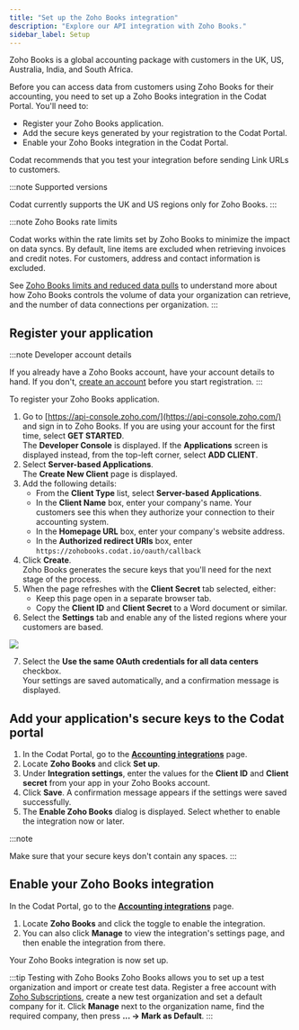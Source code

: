 ```yaml
---
title: "Set up the Zoho Books integration"
description: "Explore our API integration with Zoho Books."
sidebar_label: Setup
---
```


Zoho Books is a global accounting package with customers in the UK, US, Australia, India, and South Africa.

Before you can access data from customers using Zoho Books for their accounting, you need to set up a Zoho Books integration in the Codat Portal. You'll need to:

- Register your Zoho Books application.
- Add the secure keys generated by your registration to the Codat Portal.
- Enable your Zoho Books integration in the Codat Portal.

Codat recommends that you test your integration before sending Link URLs to customers.

:::note Supported versions

Codat currently supports the UK and US regions only for Zoho Books.
:::

:::note Zoho Books rate limits

Codat works within the rate limits set by Zoho Books to minimize the impact on data syncs. By default, line items are excluded when retrieving invoices and credit notes. For customers, address and contact information is excluded.

See [Zoho Books limits and reduced data pulls](zoho-book-limits) to understand more about how Zoho Books controls the volume of data your organization can retrieve, and the number of data connections per organization.
:::

## Register your application

:::note Developer account details

If you already have a Zoho Books account, have your account details to hand. If you don't, [create an account](https://www.zoho.com/developer/signup.html) before you start registration.
:::

To register your Zoho Books application.

1. Go to [https://api-console.zoho.com/](https://api-console.zoho.com/) and sign in to Zoho Books. If you are using your account for the first time, select **GET STARTED**.  
   The **Developer Console** is displayed. If the **Applications** screen is displayed instead, from the top-left corner, select **ADD CLIENT**.
2. Select **Server-based Applications**.  
   The **Create New Client** page is displayed.
3. Add the following details:
   - From the **Client Type** list, select **Server-based Applications**.
   - In the **Client Name** box, enter your company's name. Your customers see this when they authorize your connection to their accounting system.
   - In the **Homepage URL** box, enter your company's website address.
   - In the **Authorized redirect URIs** box, enter `https://zohobooks.codat.io/oauth/callback`
4. Click **Create**.  
   Zoho Books generates the secure keys that you'll need for the next stage of the process.
5. When the page refreshes with the **Client Secret** tab selected, either:
   - Keep this page open in a separate browser tab.
   - Copy the **Client ID** and **Client Secret** to a Word document or similar.
6. Select the **Settings** tab and enable any of the listed regions where your customers are based.

<img src="/img/old/da47829-Zoho_Books_Settings.png" />

7. Select the **Use the same OAuth credentials for all data centers** checkbox.  
   Your settings are saved automatically, and a confirmation message is displayed.

## Add your application's secure keys to the Codat portal

1. In the Codat Portal, go to the <a className="external" href="https://app.codat.io/settings/integrations/accounting" target="_blank">**Accounting integrations**</a> page.
1. Locate **Zoho Books** and click **Set up**.
1. Under **Integration settings**, enter the values for the **Client ID** and **Client secret** from your app in your Zoho Books account.
1. Click **Save**. A confirmation message appears if the settings were saved successfully.
1. The **Enable Zoho Books** dialog is displayed. Select whether to enable the integration now or later.

:::note

Make sure that your secure keys don't contain any spaces.
:::

## Enable your Zoho Books integration

In the Codat Portal, go to the <a className="external" href="https://app.codat.io/settings/integrations/accounting" target="blank">**Accounting integrations**</a> page.

1. Locate **Zoho Books** and click the toggle to enable the integration.
2. You can also click **Manage** to view the integration's settings page, and then enable the integration from there.

Your Zoho Books integration is now set up.

:::tip Testing with Zoho Books
Zoho Books allows you to set up a test organization and import or create test data. Register a free account with [Zoho Subscriptions](https://www.zoho.com/uk/subscriptions/?utm_source=zbooks&utm_medium=web-app&utm_content=topbar&utm_campaign=cross-sell), create a new test organization and set a default company for it. Click **Manage** next to the organization name, find the required company, then press **... -> Mark as Default**.
:::